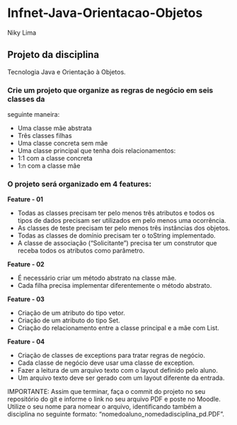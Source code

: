 # Infnet-Java-Orientacao-Objetos

Niky Lima

## Projeto da disciplina
Tecnologia Java e Orientação à Objetos.

### Crie um projeto que organize as regras de negócio em seis classes da
seguinte maneira:
-  Uma classe mãe abstrata
-  Três classes filhas
-  Uma classe concreta sem mãe
-  Uma classe principal que tenha dois relacionamentos:
-  1:1 com a classe concreta
-  1:n com a classe mãe

### O projeto será organizado em 4 features:

**Feature - 01**
- Todas as classes precisam ter pelo menos três atributos e todos
os tipos de dados precisam ser utilizados em pelo menos uma
ocorrência.
- As classes de teste precisam ter pelo menos três instâncias dos
objetos.
- Todas as classes de domínio precisam ter o toString
implementado.
- A classe de associação (“Solicitante”) precisa ter um construtor
que receba todos os atributos como parâmetro.

**Feature - 02**
- É necessário criar um método abstrato na classe mãe.
- Cada filha precisa implementar diferentemente o método abstrato.

**Feature - 03**
- Criação de um atributo do tipo vetor.
- Criação de um atributo do tipo Set.
- Criação do relacionamento entre a classe principal e a mãe com
List.

**Feature - 04**
- Criação de classes de exceptions para tratar regras de negócio.
- Cada classe de negócio deve usar uma classe de exception.
- Fazer a leitura de um arquivo texto com o layout definido pelo
aluno.
- Um arquivo texto deve ser gerado com um layout diferente da
entrada.

IMPORTANTE: Assim que terminar, faça o commit do projeto no seu
repositório do git e informe o link no seu arquivo PDF e poste no Moodle.
Utilize o seu nome para nomear o arquivo, identificando também a
disciplina no seguinte formato:
“nomedoaluno_nomedadisciplina_pd.PDF”.
